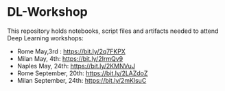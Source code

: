 # DL-Workshop
This repository holds notebooks, script files and artifacts needed to attend Deep Learning workshops:   
* Rome May,3rd :  https://bit.ly/2q7FKPX   
* Milan May, 4th:  https://bit.ly/2IrmQv9   
* Naples May, 24th: https://bit.ly/2KMNVuJ
* Rome September, 20th: https://bit.ly/2LAZdoZ
* Milan September, 24th: https://bit.ly/2mKlsuC
